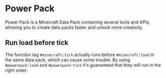 # Power Pack
Power Pack is a Minecraft Data Pack containing several tools and APIs, allowing you to create data packs faster and unlock more creativity.

## Run load before tick
The function tag `#minecraft:tick` actually runs before `#minecraft:load` in the same data pack, which can cause some trouble. By using `#powerpack:load` and `#powerpack:tick` it's guaranteed that they will run in the right order.